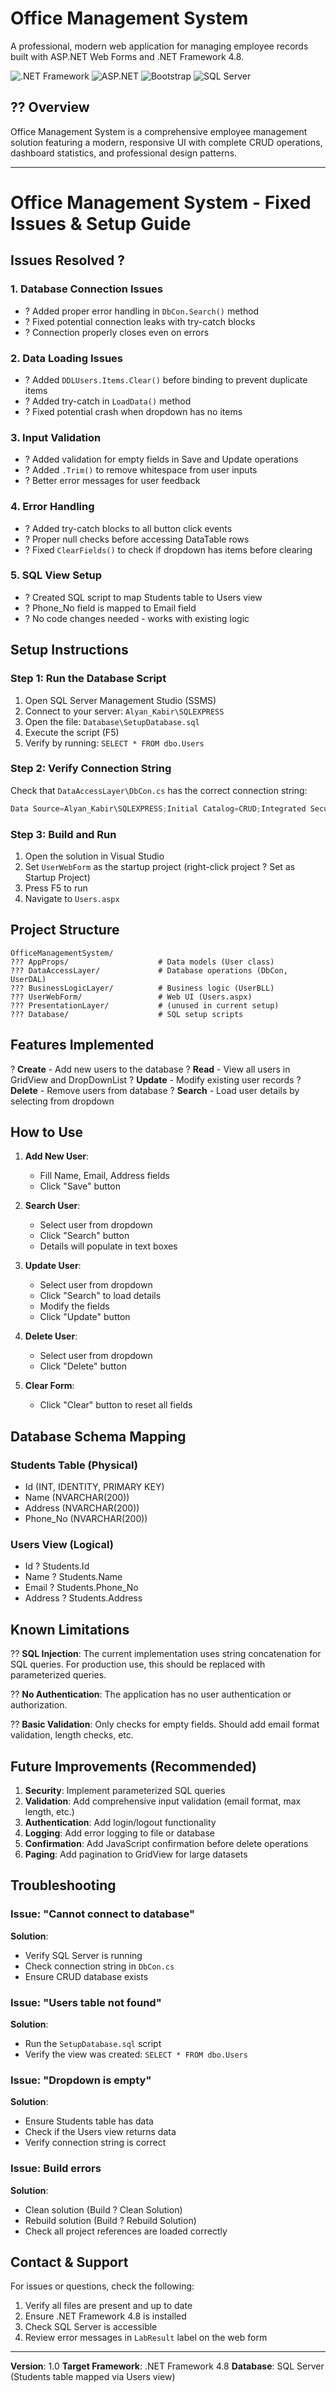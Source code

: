 # Office Management System

A professional, modern web application for managing employee records built with ASP.NET Web Forms and .NET Framework 4.8.

![.NET Framework](https://img.shields.io/badge/.NET%20Framework-4.8-blue)
![ASP.NET](https://img.shields.io/badge/ASP.NET-Web%20Forms-green)
![Bootstrap](https://img.shields.io/badge/Bootstrap-5-purple)
![SQL Server](https://img.shields.io/badge/SQL%20Server-Database-red)

## ?? Overview

Office Management System is a comprehensive employee management solution featuring a modern, responsive UI with complete CRUD operations, dashboard statistics, and professional design patterns.

---

# Office Management System - Fixed Issues & Setup Guide

## Issues Resolved ?

### 1. **Database Connection Issues**
- ? Added proper error handling in `DbCon.Search()` method
- ? Fixed potential connection leaks with try-catch blocks
- ? Connection properly closes even on errors

### 2. **Data Loading Issues**
- ? Added `DDLUsers.Items.Clear()` before binding to prevent duplicate items
- ? Added try-catch in `LoadData()` method
- ? Fixed potential crash when dropdown has no items

### 3. **Input Validation**
- ? Added validation for empty fields in Save and Update operations
- ? Added `.Trim()` to remove whitespace from user inputs
- ? Better error messages for user feedback

### 4. **Error Handling**
- ? Added try-catch blocks to all button click events
- ? Proper null checks before accessing DataTable rows
- ? Fixed `ClearFields()` to check if dropdown has items before clearing

### 5. **SQL View Setup**
- ? Created SQL script to map Students table to Users view
- ? Phone_No field is mapped to Email field
- ? No code changes needed - works with existing logic

## Setup Instructions

### Step 1: Run the Database Script
1. Open SQL Server Management Studio (SSMS)
2. Connect to your server: `Alyan_Kabir\SQLEXPRESS`
3. Open the file: `Database\SetupDatabase.sql`
4. Execute the script (F5)
5. Verify by running: `SELECT * FROM dbo.Users`

### Step 2: Verify Connection String
Check that `DataAccessLayer\DbCon.cs` has the correct connection string:
```csharp
Data Source=Alyan_Kabir\SQLEXPRESS;Initial Catalog=CRUD;Integrated Security=True;Encrypt=True;TrustServerCertificate=True
```

### Step 3: Build and Run
1. Open the solution in Visual Studio
2. Set `UserWebForm` as the startup project (right-click project ? Set as Startup Project)
3. Press F5 to run
4. Navigate to `Users.aspx`

## Project Structure

```
OfficeManagementSystem/
??? AppProps/                    # Data models (User class)
??? DataAccessLayer/             # Database operations (DbCon, UserDAL)
??? BusinessLogicLayer/          # Business logic (UserBLL)
??? UserWebForm/                 # Web UI (Users.aspx)
??? PresentationLayer/           # (unused in current setup)
??? Database/                    # SQL setup scripts
```

## Features Implemented

? **Create** - Add new users to the database
? **Read** - View all users in GridView and DropDownList
? **Update** - Modify existing user records
? **Delete** - Remove users from database
? **Search** - Load user details by selecting from dropdown

## How to Use

1. **Add New User**:
   - Fill Name, Email, Address fields
   - Click "Save" button
   
2. **Search User**:
   - Select user from dropdown
   - Click "Search" button
   - Details will populate in text boxes

3. **Update User**:
   - Select user from dropdown
   - Click "Search" to load details
   - Modify the fields
   - Click "Update" button

4. **Delete User**:
   - Select user from dropdown
   - Click "Delete" button

5. **Clear Form**:
   - Click "Clear" button to reset all fields

## Database Schema Mapping

### Students Table (Physical)
- Id (INT, IDENTITY, PRIMARY KEY)
- Name (NVARCHAR(200))
- Address (NVARCHAR(200))
- Phone_No (NVARCHAR(200))

### Users View (Logical)
- Id ? Students.Id
- Name ? Students.Name
- Email ? Students.Phone_No
- Address ? Students.Address

## Known Limitations

?? **SQL Injection**: The current implementation uses string concatenation for SQL queries. For production use, this should be replaced with parameterized queries.

?? **No Authentication**: The application has no user authentication or authorization.

?? **Basic Validation**: Only checks for empty fields. Should add email format validation, length checks, etc.

## Future Improvements (Recommended)

1. **Security**: Implement parameterized SQL queries
2. **Validation**: Add comprehensive input validation (email format, max length, etc.)
3. **Authentication**: Add login/logout functionality
4. **Logging**: Add error logging to file or database
5. **Confirmation**: Add JavaScript confirmation before delete operations
6. **Paging**: Add pagination to GridView for large datasets

## Troubleshooting

### Issue: "Cannot connect to database"
**Solution**: 
- Verify SQL Server is running
- Check connection string in `DbCon.cs`
- Ensure CRUD database exists

### Issue: "Users table not found"
**Solution**: 
- Run the `SetupDatabase.sql` script
- Verify the view was created: `SELECT * FROM dbo.Users`

### Issue: "Dropdown is empty"
**Solution**: 
- Ensure Students table has data
- Check if the Users view returns data
- Verify connection string is correct

### Issue: Build errors
**Solution**: 
- Clean solution (Build ? Clean Solution)
- Rebuild solution (Build ? Rebuild Solution)
- Check all project references are loaded correctly

## Contact & Support

For issues or questions, check the following:
1. Verify all files are present and up to date
2. Ensure .NET Framework 4.8 is installed
3. Check SQL Server is accessible
4. Review error messages in `LabResult` label on the web form

---

**Version**: 1.0
**Target Framework**: .NET Framework 4.8
**Database**: SQL Server (Students table mapped via Users view)
